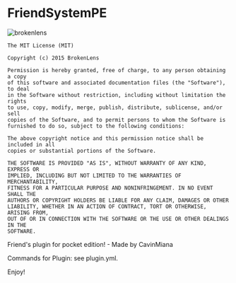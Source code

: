 # FriendSystemPE
![brokenlens](http://cdn2.minecraftpocket-servers.com/server/12871/banner-12871-1443312158.png)

```
The MIT License (MIT)

Copyright (c) 2015 BrokenLens

Permission is hereby granted, free of charge, to any person obtaining a copy
of this software and associated documentation files (the "Software"), to deal
in the Software without restriction, including without limitation the rights
to use, copy, modify, merge, publish, distribute, sublicense, and/or sell
copies of the Software, and to permit persons to whom the Software is
furnished to do so, subject to the following conditions:

The above copyright notice and this permission notice shall be included in all
copies or substantial portions of the Software.

THE SOFTWARE IS PROVIDED "AS IS", WITHOUT WARRANTY OF ANY KIND, EXPRESS OR
IMPLIED, INCLUDING BUT NOT LIMITED TO THE WARRANTIES OF MERCHANTABILITY,
FITNESS FOR A PARTICULAR PURPOSE AND NONINFRINGEMENT. IN NO EVENT SHALL THE
AUTHORS OR COPYRIGHT HOLDERS BE LIABLE FOR ANY CLAIM, DAMAGES OR OTHER
LIABILITY, WHETHER IN AN ACTION OF CONTRACT, TORT OR OTHERWISE, ARISING FROM,
OUT OF OR IN CONNECTION WITH THE SOFTWARE OR THE USE OR OTHER DEALINGS IN THE
SOFTWARE.
```

Friend's plugin for pocket edition! - Made by CavinMiana

Commands for Plugin:
see plugin.yml.

Enjoy!
